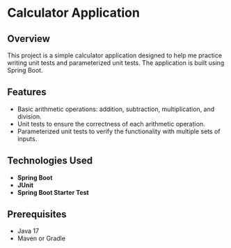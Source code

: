 # Calculator Application

## Overview

This project is a simple calculator application designed to help me practice writing unit tests and parameterized unit tests. The application is built using Spring Boot.

## Features

- Basic arithmetic operations: addition, subtraction, multiplication, and division.
- Unit tests to ensure the correctness of each arithmetic operation.
- Parameterized unit tests to verify the functionality with multiple sets of inputs.

## Technologies Used

- **Spring Boot**
- **JUnit**
- **Spring Boot Starter Test**
## Prerequisites

- Java 17
- Maven or Gradle
